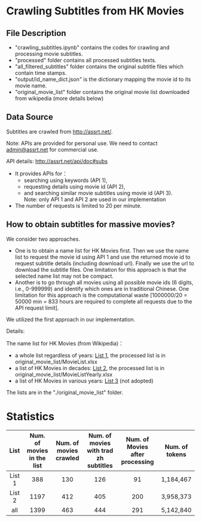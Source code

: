 # Crawling Subtitles from HK Movies

## File Description

+ "crawling_subtitles.ipynb" contains the codes for crawling and processing movie subtitles.
+ "processed" folder contains all processed subtitles texts.
+ "all_filtered_subtitles" folder contains the original subtitle files which contain time stamps.
+ "output/id_name_dict.json" is the dictionary mapping the movie id to its movie name.
+ "original_movie_list" folder contains the original movie list downloaded from wikipedia (more details below)

## Data Source

Subtitles are crawled from http://assrt.net/. 

Note: APIs are provided for personal use. We need to contact admin@assrt.net for commercial use. 

API details: http://assrt.net/api/doc#subs
+ It provides APIs for：
   + searching using keywords (API 1),
   + requesting details using movie id (API 2), 
   + and searching similar movie subtitles using movie id (API 3).  
   Note: only API 1 and API 2 are used in our implementation
+ The number of requests is limited to 20 per minute. 

## How to obtain subtitles for massive movies?

We consider two approaches.   
+ One is to obtain a name list for HK Movies first. Then we use the name list to request the movie id using API 1 and use the returned movie id to request subtitle details (including download url). Finally we use the url to download the subtitle files. One limitation for this approach is that the selected name list may not be compact.  
+ Another is to go through all movies using all possible movie ids (6 digits, i.e., 0-999999) and identify which ones are in traditional Chinese. One limitation for this approach is the computational waste [1000000/20 = 50000 min = 833 hours are required to complete all requests due to the API request limit].

We utilized the first approach in our implementation.  

Details:

The name list for HK Movies (from Wikipedia)：
+ a whole list regardless of years: [List 1](https://zh.wikipedia.org/zh-hk/%E9%A6%99%E6%B8%AF%E9%9B%BB%E5%BD%B1%E5%88%97%E8%A1%A8), the processed list is in original_movie_list/MovieList.xlsx
+ a list of HK Movies in decades: [List 2](https://zh.wikipedia.org/zh-hk/Category:%E5%90%84%E5%B9%B4%E4%BB%A3%E9%A6%99%E6%B8%AF%E9%9B%BB%E5%BD%B1%E4%BD%9C%E5%93%81), the processed list is in original_movie_list/MovieListYearly.xlsx
+ a list of HK Movies in various years: [List 3](https://zh.wikipedia.org/wiki/Category:%E5%90%84%E5%B9%B4%E9%A6%99%E6%B8%AF%E9%9B%BB%E5%BD%B1%E4%BD%9C%E5%93%81%E5%88%97%E8%A1%A88) (not adopted)  
 
The lists are in the "./original_movie_list" folder.

# Statistics
| List | Num. of movies in the list | Num. of movies crawled | Num. of movies with trad zh subtitles | Num. of Movies after processing | Num. of tokens |
| :----: | :----: | :----: | :----: | :----: | :----: |
| List 1 | 388 | 130 | 126 | 91 | 1,184,467 |
| List 2 | 1197 | 412 | 405 | 200 | 3,958,373 |
| all | 1399 | 463 | 444 | 291 | 5,142,840 |


